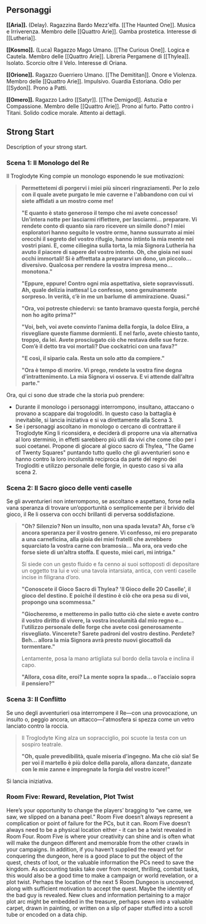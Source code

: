 ## Personaggi  
  
**[[Aria]].** (Delay). Ragazzina Bardo Mezz'elfa. [[The Haunted One]]. Musica e Irriverenza. Membro delle [[Quattro Arie]]. Gamba prostetica. Interesse di [[Lutheria]].
  
**[[Kosmo]].** (Luca) Ragazzo Mago Umano. [[The Curious One]]. Logica e Cautela. Membro delle [[Quattro Arie]]. Libreria Pergamene di [[Thylea]]. Isolato. Scorcio oltre il Velo. Interesse di Oriana.
  
**[[Orione]].** Ragazzo Guerriero Umano. [[The Demititan]]. Onore e Violenza. Membro delle [[Quattro Arie]]. Impulsivo. Guardia Estoriana. Odio per [[Sydon]]. Prono a Patti.
  
**[[Omero]].** Ragazzo Ladro [[Satyr]]. [[The Demigod]]. Astuzia e Compassione. Membro delle [[Quattro Arie]]. Prono al furto. Patto contro i Titani. Solido codice morale. Attento ai dettagli.
  
## Strong Start  
  
Description of your strong start.  
  
### Scena 1: Il Monologo del Re
Il Troglodyte King compie un monologo esponendo le sue motivazioni:

> **Permettetemi di porgervi i miei più sinceri ringraziamenti. Per lo zelo con il quale avete purgato le mie caverne e l'abbandono con cui vi siete affidati a un mostro come me!**
> 
> **"E quanto è stato generoso il tempo che mi avete concesso! Un’intera notte per lasciarmi riflettere, per lasciarmi… preparare. Vi rendete conto di quanto sia raro ricevere un simile dono? I miei esploratori hanno seguito le vostre orme, hanno sussurrato ai miei orecchi il segreto del vostro rifugio, hanno intinto la mia mente nei vostri piani. E, come ciliegina sulla torta, la mia Signora Lutheria ha avuto il piacere di sapere del vostro intento. Oh, che gioia nei suoi occhi immortali! Si è affrettata a prepararvi un dono, un piccolo… diversivo. Qualcosa per rendere la vostra impresa meno… monotona."**
> 
> **"Eppure, eppure! Contro ogni mia aspettativa, siete sopravvissuti. Ah, quale delizia inattesa! Lo confesso, sono genuinamente sorpreso. In verità, c’è in me un barlume di ammirazione. Quasi.”**
> 
> **"Ora, voi potreste chiedervi: se tanto bramavo questa forgia, perché non ho agito prima?"**
> 
> **"Voi, beh, voi avete convinto l’anima della forgia, la dolce Elira, a risvegliare queste fiamme dormienti. E nel farlo, avete chiesto tanto, troppo, da lei. Avete prosciugato ciò che restava delle sue forze. Com’è il detto tra voi mortali? Due cockatrici con una fava?"**
> 
> **"E così, il sipario cala. Resta un solo atto da compiere."**
> 
> **"Ora è tempo di morire. Vi prego, rendete la vostra fine degna d’intrattenimento. La mia Signora vi osserva. E vi attende dall’altra parte."**

Ora, qui ci sono due strade che la storia può prendere:
- Durante il monologo i personaggi interrompono, insultano, attaccano o provano a scappare dai trogoloditi. In questo caso la battaglia è inevitabile, si lancia iniziativa e si va direttamente alla Scena 3.
- Se i personaggi ascoltano in monologo o cercano di contrattare il Troglodyte King li riconsidera, e deciderà di proporre una via alternativa al loro sterminio, in effetti sarebbero più utili da vivi che come cibo per i suoi coetanei. Propone di giocare al gioco sacro di Thylea, "The Game of Twenty Squares" puntando tutto quello che gli avventurieri sono e hanno contro la loro incolumità reciproca da parte del regno dei Trogloditi e utilizzo personale delle forgie, in questo caso si va alla scena 2.

### Scena 2: Il Sacro gioco delle venti caselle
Se gli avventurieri non interrompono, se ascoltano e aspettano, forse nella vana speranza di trovare un’opportunità o semplicemente per il brivido del gioco, il Re li osserva con occhi brillanti di perversa soddisfazione.

> **"Oh? Silenzio? Non un insulto, non una spada levata? Ah, forse c’è ancora speranza per il vostro genere. Vi confesso, mi ero preparato a una carneficina, alla gioia dei miei fratelli che avrebbero squarciato la vostra carne con bramosia… Ma ora, ora vedo che forse siete di un’altra stoffa. E questo, miei cari, mi intriga."**
> 
> Si siede con un gesto fluido e fa cenno ai suoi sottoposti di depositare un oggetto tra lui e voi: una tavola intarsiata, antica, con venti caselle incise in filigrana d’oro.
> 
> **"Conoscete il Gioco Sacro di Thylea? 'Il Gioco delle 20 Caselle', il gioco del destino. E poiché il destino è ciò che ora pesa su di voi, propongo una scommessa."**
> 
> **"Giocheremo, e metteremo in palio tutto ciò che siete e avete contro il vostro diritto di vivere, la vostra incolumità dal mio regno e… l’utilizzo personale delle forge che avete così generosamente risvegliato. Vincerete? Sarete padroni del vostro destino. Perdete? Beh… allora la mia Signora avrà presto nuovi giocattoli da tormentare."**
> 
> Lentamente, posa la mano artigliata sul bordo della tavola e inclina il capo.
> 
> **"Allora, cosa dite, eroi? La mente sopra la spada… o l’acciaio sopra il pensiero?"**

### Scena 3: Il Conflitto
Se uno degli avventurieri osa interrompere il Re—con una provocazione, un insulto o, peggio ancora, un attacco—l'atmosfera si spezza come un vetro lanciato contro la roccia.

> Il Troglodyte King alza un sopracciglio, poi scuote la testa con un sospiro teatrale.
> 
> **"Oh, quale prevedibilità, quale miseria d’ingegno. Ma che ciò sia! Se per voi il martello è più dolce della parola, allora danzate, danzate con le mie zanne e impregnate la forgia del vostro icore!"**

Si lancia iniziativa.

### Room Five: Reward, Revelation, Plot Twist
Here’s your opportunity to change the players’ bragging to “we came, we saw, we slipped on a banana peel.”
Room Five doesn’t always represent a complication or point of failure for the PCs, but it can. Room Five doesn’t always need to be a physical location either - it can be a twist revealed in Room Four.
Room Five is where your creativity can shine and is often what will make the dungeon different and memorable from the other crawls in your campaigns.
In addition, if you haven’t supplied the reward yet for conquering the dungeon, here is a good place to put the object of the quest, chests of loot, or the valuable information the PCs need to save the kingdom.
As accounting tasks take over from recent, thrilling, combat tasks, this would also be a good time to make a campaign or world revelation, or a plot twist.
Perhaps the location of the next 5 Room Dungeon is uncovered, along with sufficient motivation to accept the quest.
Maybe the identity of the bad guy is revealed. New clues and information pertaining to a major plot arc might be embedded in the treasure, perhaps sewn into a valuable carpet, drawn in painting, or written on a slip of paper stuffed into a scroll tube or encoded on a data chip.
